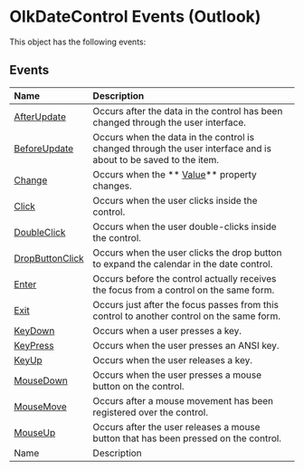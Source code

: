 
# OlkDateControl Events (Outlook)
This object has the following events:

## Events



|**Name**|**Description**|
|:-----|:-----|
| [AfterUpdate](7086c185-99a2-94e1-6041-64c58869067f.md)|Occurs after the data in the control has been changed through the user interface.|
| [BeforeUpdate](2347764e-dbd8-e622-ad5a-27795613abf5.md)|Occurs when the data in the control is changed through the user interface and is about to be saved to the item. |
| [Change](179e600a-8ce6-b1f4-176e-ac6aa68aaa8a.md)|Occurs when the  ** [Value](df2c96d4-42d4-fd33-a55b-2162f65069b7.md)** property changes.|
| [Click](ec2483b8-0fe1-de86-dc01-9cafbde31e44.md)|Occurs when the user clicks inside the control.|
| [DoubleClick](190ba56e-f4b2-ff11-0df9-1e98cdcef655.md)|Occurs when the user double-clicks inside the control.|
| [DropButtonClick](425118d2-afa4-4582-1f89-857e5b7ae903.md)|Occurs when the user clicks the drop button to expand the calendar in the date control.|
| [Enter](1e6c1905-d5f3-1063-1b7e-c62e54252e43.md)|Occurs before the control actually receives the focus from a control on the same form.|
| [Exit](6a8ec569-4e08-0400-95ad-934cbe2c20e4.md)|Occurs just after the focus passes from this control to another control on the same form.|
| [KeyDown](8b24fba9-5af4-9519-8391-1a57fab6e39e.md)|Occurs when a user presses a key.|
| [KeyPress](59b22d35-001a-4e99-3b71-d7f95a73d821.md)|Occurs when the user presses an ANSI key.|
| [KeyUp](7776832b-fdb0-cd2b-efa3-97dab74065e6.md)|Occurs when the user releases a key.|
| [MouseDown](df29431e-c8a6-e345-e9c3-4a4195e00d41.md)|Occurs when the user presses a mouse button on the control.|
| [MouseMove](a4788848-a2dd-d19e-e969-fb353eddbfc7.md)|Occurs after a mouse movement has been registered over the control.|
| [MouseUp](abe4afac-3afd-7f08-3128-650f847c692c.md)|Occurs after the user releases a mouse button that has been pressed on the control.|
|Name|Description|
